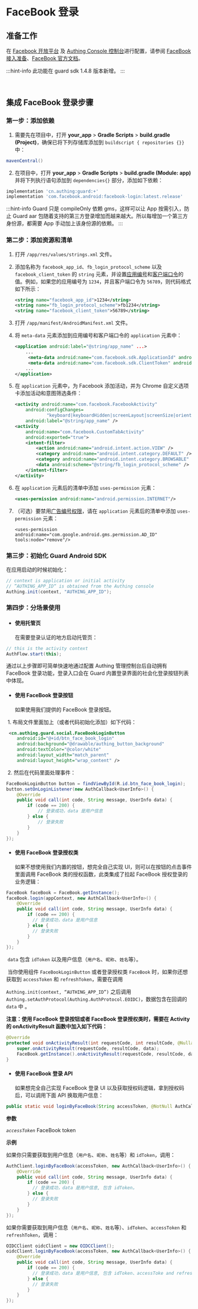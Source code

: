 # FaceBook 登录

<LastUpdated/>

## 准备工作

在 [Facebook 开放平台](https://developers.facebook.com/) 及 [Authing Console 控制台](https://authing.cn/)进行配置，请参阅 [FaceBook 接入准备](../../../guides/connections/social/facebook/README.md)、[FaceBook 官方文档](https://developers.facebook.com/docs/facebook-login/android)。

:::hint-info
此功能在 guard sdk 1.4.8 版本新增。
:::


<br>

## 集成 FaceBook 登录步骤

### 第一步：添加依赖

1. 需要先在项目中，打开 **your_app** > **Gradle Scripts** > **build.gradle (Project)**，确保已将下列存储库添加到 `buildscript { repositories {}}` 中：

```groovy
mavenCentral() 
```

2. 在项目中，打开 **your_app** > **Gradle Scripts** > **build.gradle (Module: app)** 并将下列执行语句添加到 `dependencies{}` 部分，添加如下依赖：

```groovy
implementation 'cn.authing:guard:+'
implementation 'com.facebook.android:facebook-login:latest.release'
```

:::hint-info
Guard 只是 compileOnly 依赖 gms，这样可以让 App 按需引入，防止 Guard aar 包随着支持的第三方登录增加而越来越大。所以每增加一个第三方身份源，都需要 App 手动加上该身份源的依赖。
:::

### 第二步：添加资源和清单

1. 打开 `/app/res/values/strings.xml` 文件。

2. 添加名称为 `facebook_app_id`、`fb_login_protocol_scheme` 以及 `facebook_client_token` 的 `string` 元素，并设置[应用编号](https://developers.facebook.com/docs/android/getting-started#app-id)和[客户端口令](https://developers.facebook.com/docs/android/getting-started#client-token)的值。例如，如果您的应用编号为 `1234`，并且客户端口令为 `56789`，则代码格式如下所示：

   ```xml
   <string name="facebook_app_id">1234</string>
   <string name="fb_login_protocol_scheme">fb1234</string>
   <string name="facebook_client_token">56789</string>
   ```

3. 打开 `/app/manifest/AndroidManifest.xml` 文件。

4. 将 `meta-data` 元素添加到应用编号和客户端口令的 `application` 元素中：

   ```xml
   <application android:label="@string/app_name" ...>
       ...
      	<meta-data android:name="com.facebook.sdk.ApplicationId" android:value="@string/facebook_app_id"/>
      	<meta-data android:name="com.facebook.sdk.ClientToken" android:value="@string/facebook_client_token"/>
       ...
   </application>
   ```

5. 在 `application` 元素中，为 Facebook 添加活动，并为 Chrome 自定义选项卡添加活动和意图筛选条件：

   ```xml
   <activity android:name="com.facebook.FacebookActivity"
       android:configChanges=
               "keyboard|keyboardHidden|screenLayout|screenSize|orientation"
       android:label="@string/app_name" />
   <activity
       android:name="com.facebook.CustomTabActivity"
       android:exported="true">
       <intent-filter>
           <action android:name="android.intent.action.VIEW" />
           <category android:name="android.intent.category.DEFAULT" />
           <category android:name="android.intent.category.BROWSABLE" />
           <data android:scheme="@string/fb_login_protocol_scheme" />
       </intent-filter>
   </activity>
   ```

6. 在 `application` 元素后的清单中添加 `uses-permission` 元素：

   ```xml
   <uses-permission android:name="android.permission.INTERNET"/>
   ```

7. （可选）要禁用[广告编号权限](https://developers.facebook.com/docs/android/getting-started#ad-id-permissions)，请在 `application` 元素后的清单中添加 `uses-permission` 元素：

   ```
   <uses-permission android:name="com.google.android.gms.permission.AD_ID" tools:node="remove"/>
   ```

### 第三步：初始化 Guard Android SDK

在应用启动的时候初始化：

```java
// context is application or initial activity
// ”AUTHING_APP_ID“ is obtained from the Authing console
Authing.init(context, "AUTHING_APP_ID");
```

### 第四步：分场景使用

- #### 使用托管页
  在需要登录认证的地方启动托管页：
```java
// this is the activity context
AuthFlow.start(this);
```

通过以上步骤即可简单快速地通过配置 Authing 管理控制台后自动拥有 FaceBook 登录功能，登录入口会在 Guard 内置登录界面的社会化登录按钮列表中体现。

- #### 使用 FaceBook 登录按钮
    如果使用我们提供的 FaceBook 登录按钮。

​		1. 布局文件里面加上（或者代码初始化添加）如下代码：

```xml
 <cn.authing.guard.social.FaceBookLoginButton
    android:id="@+id/btn_face_book_login"
    android:background="@drawable/authing_button_background"
    android:textColor="@color/white"
    android:layout_width="match_parent"
    android:layout_height="wrap_content" />
```

​		2. 然后在代码里面处理事件：

```java
FaceBookLoginButton button = findViewById(R.id.btn_face_book_login);
button.setOnLoginListener(new AuthCallback<UserInfo>() {
    @Override
    public void call(int code, String message, UserInfo data) {
      	if (code == 200) {
        	// 登录成功，data 是用户信息
       	} else {
        	// 登录失败
      	}
    }
});
```

- #### 使用 FaceBook 登录授权类
  如果不想使用我们内置的按钮，想完全自己实现 UI，则可以在按钮的点击事件里面调用 FaceBook 类的授权函数，此类集成了拉起  FaceBook 授权登录的业务逻辑：

```java
FaceBook faceBook = FaceBook.getInstance();
faceBook.login(appContext, new AuthCallback<UserInfo>() {
    @Override
    public void call(int code, String message, UserInfo data) {
        if (code == 200) {
          // 登录成功，data 是用户信息
        } else {
          // 登录失败
        }
    }
});
```

​	`data` 包含 `idToken` 以及用户信息（`用户名`、`昵称`、`姓名`等）。

​	当你使用组件 `FaceBookLoginButton`  或者登录授权类  `FaceBook`  时，如果你还想获取到 `accessToken` 和 `refreshToken`，需要在调用

`Authing.init(context, “AUTHING_APP_ID”)` 之后调用 `Authing.setAuthProtocol(Authing.AuthProtocol.EOIDC)`，数据包含在回调的 `data` 中 。

**注意：使用 FaceBook 登录按钮或者 FaceBook 登录授权类时，需要在 Activity 的 onActivityResult 函数中加入如下代码：**

```java
@Override
protected void onActivityResult(int requestCode, int resultCode, @Nullable Intent data) {
    super.onActivityResult(requestCode, resultCode, data);
    FaceBook.getInstance().onActivityResult(requestCode, resultCode, data);
}
```

- #### 使用 FaceBook 登录 API 

  如果想完全自己实现 FaceBook 登录 UI 以及获取授权码逻辑，拿到授权码后，可以调用下面 API 换取用户信息：

```java
public static void loginByFaceBook(String accessToken, @NotNull AuthCallback<UserInfo> callback)
```

**参数**

*`accessToken`* FaceBook token

**示例**

如果你只需要获取到用户信息（`用户名`、`昵称`、`姓名`等）和 `idToken`，调用：

```java
AuthClient.loginByFaceBook(accessToken, new AuthCallback<UserInfo>() {
    @Override
    public void call(int code, String message, UserInfo data) {
        if (code == 200) {
          // 登录成功，data 是用户信息, 包含 idToken。
        } else {
          // 登录失败
        }
    }
});
```

如果你需要获取到用户信息（`用户名`、`昵称`、`姓名`等）、`idToken`、`accessToken` 和 `refreshToken`，调用：

```java
OIDCClient oidcClient = new OIDCClient();
oidcClient.loginByFaceBook(accessToken, new AuthCallback<UserInfo>() {
    @Override
    public void call(int code, String message, UserInfo data) {
        if (code == 200) {
          // 登录成功，data 是用户信息, 包含 idToken、accessToke and refreshToken。
        } else {
          // 登录失败
        }
    }
});
```

